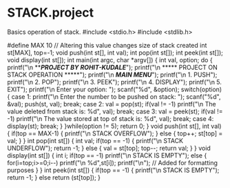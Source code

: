 # STACK.project
Basics operation of stack.
#include <stdio.h>
#include <stdlib.h>

#define MAX 10 // Altering this value changes size of stack created
int st[MAX], top=-1;
void push(int st[], int val);
int pop(int st[]);
int peek(int st[]);
void display(int st[]);
int main(int argc, char *argv[]) {
int val, option;
do
{
printf("\n *******PROJECT BY ROHIT-KUDALE*****");
printf("\n ***** PROJECT ON STACK OPERATION *****");
printf("\n *****MAIN MENU*****");
printf("\n 1. PUSH");
printf("\n 2. POP");
printf("\n 3. PEEK");
printf("\n 4. DISPLAY");
printf("\n 5. EXIT");
printf("\n Enter your option: ");
scanf("%d", &option);
switch(option)
{
case 1:
printf("\n Enter the number to be pushed on stack: ");
scanf("%d", &val);
push(st, val);
break;
case 2:
val = pop(st);
if(val != -1)
printf("\n The value deleted from stack is: %d", val);
break;
case 3:
val = peek(st);
if(val != -1)
printf("\n The value stored at top of stack is: %d", val);
break;
case 4:
display(st);
break;
}
}while(option != 5);
return 0;
}
void push(int st[], int val)
{
if(top == MAX-1)
{
printf("\n STACK OVERFLOW");
}
else
{
top++;
st[top] = val;
}
}
int pop(int st[])
{
int val;
if(top == -1)
{
printf("\n STACK UNDERFLOW");
return -1;
}
else
{
val = st[top];
top--;
return val;
}
}
void display(int st[])
{
int i;
if(top == -1)
printf("\n STACK IS EMPTY");
else
{
for(i=top;i>=0;i--)
printf("\n %d",st[i]);
printf("\n"); // Added for formatting purposes
}
}
int peek(int st[])
{
if(top == -1)
{
printf("\n STACK IS EMPTY");
return -1;
}
else
return (st[top]);
}
